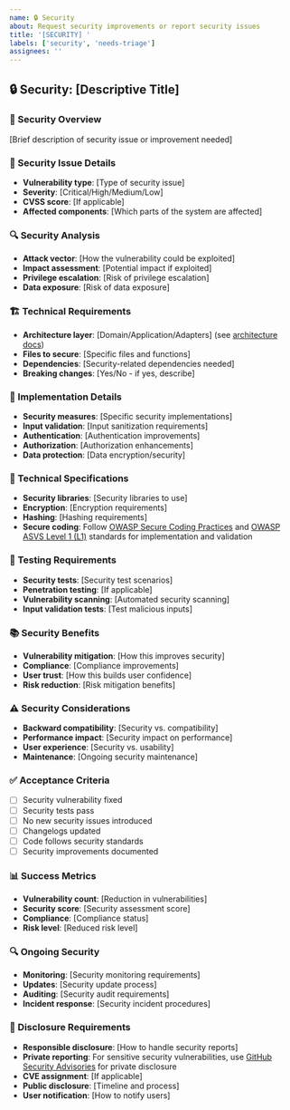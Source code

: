 ```yaml
---
name: 🔒 Security
about: Request security improvements or report security issues
title: '[SECURITY] '
labels: ['security', 'needs-triage']
assignees: ''
---
```


## 🔒 Security: [Descriptive Title]

### 🎯 Security Overview
[Brief description of security issue or improvement needed]

### 🚨 Security Issue Details
- **Vulnerability type**: [Type of security issue]
- **Severity**: [Critical/High/Medium/Low]
- **CVSS score**: [If applicable]
- **Affected components**: [Which parts of the system are affected]

### 🔍 Security Analysis
- **Attack vector**: [How the vulnerability could be exploited]
- **Impact assessment**: [Potential impact if exploited]
- **Privilege escalation**: [Risk of privilege escalation]
- **Data exposure**: [Risk of data exposure]

### 🏗️ Technical Requirements
- **Architecture layer**: [Domain/Application/Adapters] (see [architecture docs](https://github.com/pablo-albaladejo/trainingpeaks-sdk/blob/main/docs/clean-architecture.md))
- **Files to secure**: [Specific files and functions]
- **Dependencies**: [Security-related dependencies needed]
- **Breaking changes**: [Yes/No - if yes, describe]

### 📝 Implementation Details
- **Security measures**: [Specific security implementations]
- **Input validation**: [Input sanitization requirements]
- **Authentication**: [Authentication improvements]
- **Authorization**: [Authorization enhancements]
- **Data protection**: [Data encryption/security]

### 🔧 Technical Specifications
- **Security libraries**: [Security libraries to use]
- **Encryption**: [Encryption requirements]
- **Hashing**: [Hashing requirements]
- **Secure coding**: Follow [OWASP Secure Coding Practices](https://owasp.org/www-project-secure-coding-practices-quick-reference-guide/) and [OWASP ASVS Level 1 (L1)](https://owasp.org/www-project-application-security-verification-standard/) standards for implementation and validation

### 🧪 Testing Requirements
- **Security tests**: [Security test scenarios]
- **Penetration testing**: [If applicable]
- **Vulnerability scanning**: [Automated security scanning]
- **Input validation tests**: [Test malicious inputs]

### 📚 Security Benefits
- **Vulnerability mitigation**: [How this improves security]
- **Compliance**: [Compliance improvements]
- **User trust**: [How this builds user confidence]
- **Risk reduction**: [Risk mitigation benefits]

### ⚠️ Security Considerations
- **Backward compatibility**: [Security vs. compatibility]
- **Performance impact**: [Security impact on performance]
- **User experience**: [Security vs. usability]
- **Maintenance**: [Ongoing security maintenance]

### ✅ Acceptance Criteria
- [ ] Security vulnerability fixed
- [ ] Security tests pass
- [ ] No new security issues introduced
- [ ] Changelogs updated
- [ ] Code follows security standards
- [ ] Security improvements documented

### 📊 Success Metrics
- **Vulnerability count**: [Reduction in vulnerabilities]
- **Security score**: [Security assessment score]
- **Compliance**: [Compliance status]
- **Risk level**: [Reduced risk level]

### 🔍 Ongoing Security
- **Monitoring**: [Security monitoring requirements]
- **Updates**: [Security update process]
- **Auditing**: [Security audit requirements]
- **Incident response**: [Security incident procedures]

### 🚨 Disclosure Requirements
- **Responsible disclosure**: [How to handle security reports]
- **Private reporting**: For sensitive security vulnerabilities, use [GitHub Security Advisories](https://github.com/pablo-albaladejo/trainingpeaks-sdk/security/advisories/new) for private disclosure
- **CVE assignment**: [If applicable]
- **Public disclosure**: [Timeline and process]
- **User notification**: [How to notify users]
